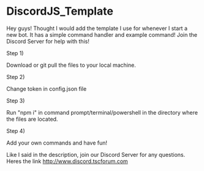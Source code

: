 # DiscordJS_Template
Hey guys! Thought I would add the template I use for whenever I start a new bot. It has a simple command handler and example command! Join the Discord Server for help with this!

Step 1) 

  Download or git pull the files to your local machine.
  
  
Step 2) 
  
  Change token in config.json file
  
Step 3)

  Run "npm i" in command prompt/terminal/powershell in the directory where the files are located. 
  
Step 4) 

  Add your own commands and have fun! 
  
  
  
Like I said in the description, join our Discord Server for any questions. Heres the link http://www.discord.tscforum.com 
